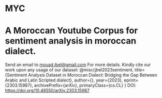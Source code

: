 # MYC
# A Moroccan Youtube Corpus for sentiment analysis in moroccan dialect.
Send an email to mouad.jbel@gmail.com For more details.
Kindly cite our work upon any usage of our dataset: 
@misc{jbel2023sentiment,
      title={Sentiment Analysis Dataset in Moroccan Dialect: Bridging the Gap Between Arabic and Latin Scripted dialect}, 
      author={},
      year={2023},
      eprint={2303.15987},
      archivePrefix={arXiv},
      primaryClass={cs.CL}
}
DOI: https://doi.org/10.48550/arXiv.2303.15987
